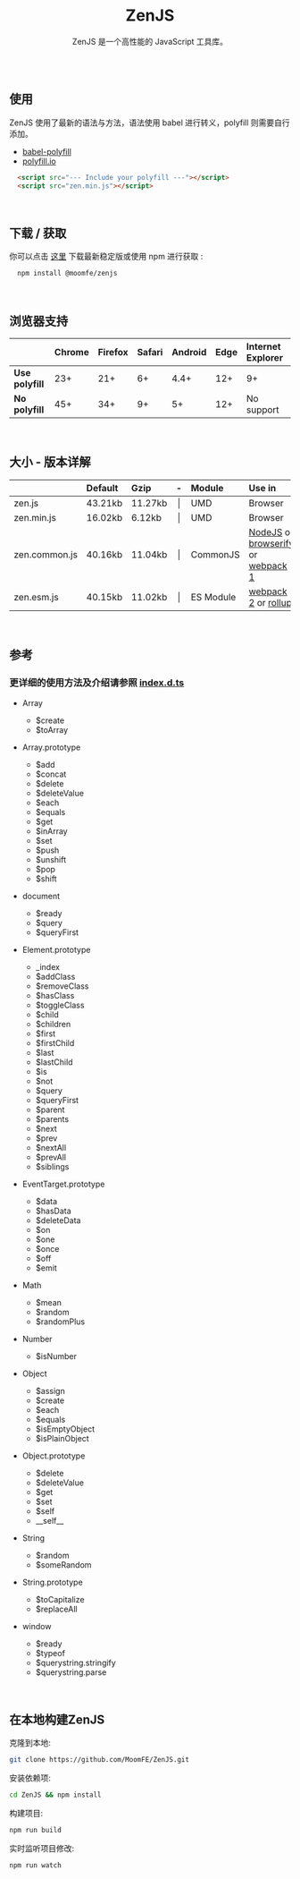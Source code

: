 <div align="center">
  <h1>ZenJS</h1>
  <p>
    ZenJS 是一个高性能的 JavaScript 工具库。
  </p>
</div>

<br>
<br>

## 使用

ZenJS 使用了最新的语法与方法，语法使用 babel 进行转义，polyfill 则需要自行添加。

* [babel-polyfill](https://babeljs.io/docs/usage/polyfill/)
* [polyfill.io](https://cdn.polyfill.io/v2/docs/)

```html
  <script src="--- Include your polyfill ---"></script>
  <script src="zen.min.js"></script>
```

<br>

## 下载 / 获取

你可以点击 [这里](https://github.com/MoomFE/ZenJS/releases) 下载最新稳定版或使用 npm 进行获取 :

```bash
  npm install @moomfe/zenjs
```

<br>

## 浏览器支持

|                     | Chrome | Firefox | Safari | Android | Edge | Internet Explorer |
| :-                  | :-     | :-      | :-     | :-      | :-   | :-                |
| <b>Use polyfill</b> | 23+    | 21+     | 6+     | 4.4+    | 12+  | 9+                |
| <b>No polyfill</b>  | 45+    | 34+     | 9+     | 5+      | 12+  | No support        |


<br>

## 大小 - 版本详解

|               | Default | Gzip   |  -  | Module    | Use in  |
| :-            | :-      | :-     | :-: | :-        | :-      |
| zen.js        | 43.21kb | 11.27kb | \|  | UMD       | Browser |
| zen.min.js    | 16.02kb | 6.12kb | \|  | UMD       | Browser |
| zen.common.js | 40.16kb | 11.04kb | \|  | CommonJS  | [NodeJS](https://nodejs.org) or [browserify](http://browserify.org) or [webpack 1](https://webpack.github.io) |
| zen.esm.js    | 40.15kb | 11.02kb | \|  | ES Module | [webpack 2](https://webpack.js.org) or [rollup](http://rollupjs.org) |


<br>

## 参考
### 更详细的使用方法及介绍请参照 [index.d.ts](https://github.com/MoomFE/ZenJS/blob/master/index.d.ts)


- Array
  - $create
  - $toArray

- Array.prototype
  - $add
  - $concat
  - $delete
  - $deleteValue
  - $each
  - $equals
  - $get
  - $inArray
  - $set
  - $push
  - $unshift
  - $pop
  - $shift

- document
  - $ready
  - $query
  - $queryFirst

- Element.prototype
  - \_index
  - $addClass
  - $removeClass
  - $hasClass
  - $toggleClass
  - $child
  - $children
  - $first
  - $firstChild
  - $last
  - $lastChild
  - $is
  - $not
  - $query
  - $queryFirst
  - $parent
  - $parents
  - $next
  - $prev
  - $nextAll
  - $prevAll
  - $siblings

- EventTarget.prototype
  - $data
  - $hasData
  - $deleteData
  - $on
  - $one
  - $once
  - $off
  - $emit

- Math
  - $mean
  - $random
  - $randomPlus

- Number
  - $isNumber

- Object
  - $assign
  - $create
  - $each
  - $equals
  - $isEmptyObject
  - $isPlainObject

- Object.prototype
  - $delete
  - $deleteValue
  - $get
  - $set
  - $self
  - \_\_self\_\_

- String
  - $random
  - $someRandom

- String.prototype
  - $toCapitalize
  - $replaceAll

- window
  - $ready
  - $typeof
  - $querystring.stringify
  - $querystring.parse

<br>

## 在本地构建ZenJS

克隆到本地:
```bash
git clone https://github.com/MoomFE/ZenJS.git
```
安装依赖项:
```bash
cd ZenJS && npm install
```
构建项目:
```bash
npm run build
```
实时监听项目修改:
```bash
npm run watch
```